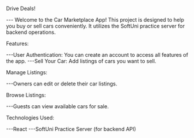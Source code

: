 Drive Deals!

 --- Welcome to the Car Marketplace App! This project is designed to help you buy or sell cars conveniently. It utilizes the SoftUni practice server for backend operations.

Features:

---User Authentication: You can create an account to access all features of the app.
---Sell Your Car: Add listings of cars you want to sell.

Manage Listings: 

---Owners can edit or delete their car listings.

Browse Listings: 

---Guests can view available cars for sale.

Technologies Used:

---React
---SoftUni Practice Server (for backend API)

